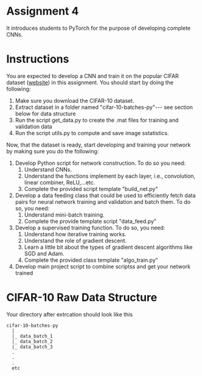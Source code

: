 # Assignment 4

It introduces students to PyTorch for the purpose of developing complete CNNs.

# Instructions

You are expected to develop a CNN and train it on the popular CIFAR dataset ([website](https://www.cs.toronto.edu/~kriz/cifar.html)) in this assignment.
You should start by doing the following:

1) Make sure you download the CIFAR-10 dataset.
2) Extract dataset in a folder named "cifar-10-batches-py"--- see section below for data structure
3) Run the script get_data.py to create the .mat files for training and validation data
4) Run the script utils.py to compute and save image sstatistics.

Now, that the dataset is ready, start developing and training your network by making sure you do the following:
1) Develop Python script for network construction. To do so you need:
   1) Understand CNNs.
   2) Understand the functions implement by each layer, i.e., convolution, linear combiner, ReLU,...etc.
   3) Complete the provided script template "build_net.py"
2) Develop a data feeding class that could be used to efficiently fetch data pairs for neural network training and validation and batch
them. To do so, you need:
   1) Understand mini-batch training.
   2) Complete the provide template script "data_feed.py"
3) Develop a supervised training function. To do so, you need:
   1) Understand how iterative training works.
   2) Understand the role of gradient descent.
   3) Learn a little bit about the types of gradient descent algorithms like SGD and Adam.
   4) Complete the provided class template "algo_train.py"
4) Develop main project script to combine scriptss and get your network trained


# CIFAR-10 Raw Data Structure

Your directory after extrcation should look like this
```
cifar-10-batches-py
  |
  |_ data_batch_1
  |_ data_batch_2
  |_ data_batch_3
  .
  .
  . 
  etc
```

